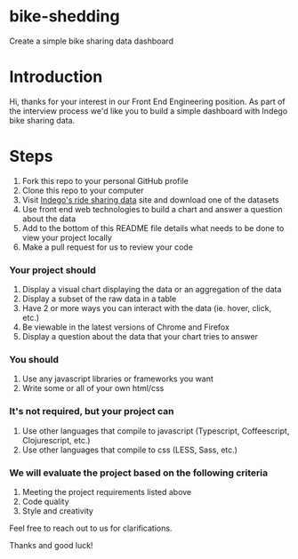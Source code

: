 # bike-shedding
Create a simple bike sharing data dashboard

# Introduction
Hi, thanks for your interest in our Front End Engineering position. As part of the interview process we'd like you to build a simple dashboard with Indego bike sharing data.

# Steps
1. Fork this repo to your personal GitHub profile
2. Clone this repo to your computer
3. Visit [Indego's ride sharing data](https://www.rideindego.com/about/data/) site and download one of the datasets
4. Use front end web technologies to build a chart and answer a question about the data
5. Add to the bottom of this README file details what needs to be done to view your project locally
6. Make a pull request for us to review your code

### Your project should
1. Display a visual chart displaying the data or an aggregation of the data
2. Display a subset of the raw data in a table
3. Have 2 or more ways you can interact with the data (ie. hover, click, etc.)
4. Be viewable in the latest versions of Chrome and Firefox
5. Display a question about the data that your chart tries to answer

### You should
1. Use any javascript libraries or frameworks you want
2. Write some or all of your own html/css

### It's not required, but your project can
1. Use other languages that compile to javascript (Typescript, Coffeescript, Clojurescript, etc.)
2. Use other languages that compile to css (LESS, Sass, etc.)

### We will evaluate the project based on the following criteria
1. Meeting the project requirements listed above
2. Code quality
3. Style and creativity

Feel free to reach out to us for clarifications. 

Thanks and good luck!
